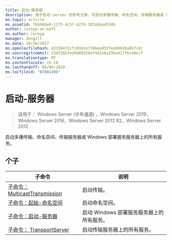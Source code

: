 ```yaml
---
title: 启动-服务器
description: 用于启动-server 的参考文章，可启动多播传输、命名空间、传输服务器或 Windows 部署服务服务器上的所有服务。
ms.topic: article
ms.assetid: 7bbb68e0-1275-4c5f-b276-383a5be4534b
author: coreyp-at-msft
ms.author: coreyp
manager: dongill
ms.date: 10/16/2017
ms.openlocfilehash: d2338472cfc0381ef70b4a055fee8802ba0b7cdc
ms.sourcegitcommit: 53d526bfeddb89d28af44210a23ba417f6ce0ecf
ms.translationtype: MT
ms.contentlocale: zh-CN
ms.lasthandoff: 08/06/2020
ms.locfileid: "87881496"
---
```

# <a name="start-server"></a>启动-服务器

> 适用于： Windows Server (半年通道) ，Windows Server 2019，Windows Server 2016，Windows Server 2012 R2，Windows Server 2012

启动多播传输、命名空间、传输服务器或 Windows 部署服务服务器上的所有服务。

## <a name="subcommands"></a>个子
|子命令|说明|
|-------|--------|
|[子命令： MulticastTransmission](subcommand-start-multicasttransmission.md)|启动传输。|
|[子命令：起始-命名空间](subcommand-start-namespace.md)|启动命名空间。|
|[子命令：启动-服务器](subcommand-start-server.md)|启动 Windows 部署服务服务器上的所有服务。|
|[子命令： TransportServer](subcommand-start-transportserver.md)|启动传输服务器上的所有服务。|
